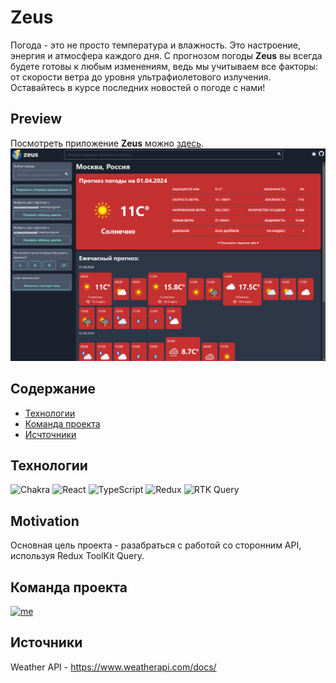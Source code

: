 # Zeus
Погода - это не просто температура и влажность. Это настроение, энергия и атмосфера каждого дня. С прогнозом погоды **Zeus** вы всегда будете готовы к любым изменениям, ведь мы учитываем все факторы: от скорости ветра до уровня ультрафиолетового излучения. Оставайтесь в курсе последних новостей о погоде с нами!

## Preview 
Посмотреть приложение **Zeus** можно [здесь](https://weather-gray-five.vercel.app/). \
[![preview Zeus](https://github.com/username-i386/weather/blob/master/public/zeus_PC_dark.png)](https://weather-gray-five.vercel.app/)

## Содержание
* [Технологии](https://github.com/username-i386/weather?tab=readme-ov-file#технологии)
* [Команда проекта](https://github.com/username-i386/weather?tab=readme-ov-file#команда-проекта)
* [Исчточники](https://github.com/username-i386/weather?tab=readme-ov-file#источники)

## Технологии
![Chakra](https://img.shields.io/badge/Chakra_UI-10625F?style=for-the-badge&logo=chakraui&logoColor=#319795)
![React](https://img.shields.io/badge/React-286171?style=for-the-badge&logo=react&logoColor=#61DBFB)
![TypeScript](https://img.shields.io/badge/TypeScript-104581?style=for-the-badge&logo=typescript&logoColor=#3178C6)
![Redux](https://img.shields.io/badge/Redux-36197B?style=for-the-badge&logo=Redux&logoColor=violet)
![RTK Query](https://img.shields.io/badge/RTK_Query-36197B?style=for-the-badge&logo=Redux&logoColor=violet)

## Motivation
Основная цель проекта - разабраться с работой со сторонним API, используя Redux ToolKit Query.

## Команда проекта
[![me](https://img.shields.io/badge/Eldar_Guseynov-black?style=for-the-badge&logo=github)](https://github.com/username-i386/)

## Источники
Weather API - https://www.weatherapi.com/docs/
